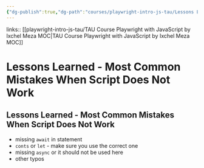```yaml
---
{"dg-publish":true,"dg-path":"courses/playwright-intro-js-tau/Lessons Learned - Most Common Mistakes When Script Does Not Work.md","permalink":"/courses/playwright-intro-js-tau/lessons-learned-most-common-mistakes-when-script-does-not-work/","tags":["playwright"]}
---
```


links:: [[playwright-intro-js-tau/TAU Course Playwright with JavaScript by Ixchel Meza MOC\|TAU Course Playwright with JavaScript by Ixchel Meza MOC]]

# Lessons Learned - Most Common Mistakes When Script Does Not Work

## Lessons Learned - Most Common Mistakes When Script Does Not Work

- missing `await` in statement
- `conts` or `let` - make sure you use the correct one 
- missing `async` or it should not be used here
- other typos
